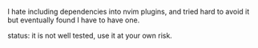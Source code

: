 
I hate including dependencies into nvim plugins, and tried hard to avoid it but
eventually found I have to have one.

status: it is not well tested, use it at your own risk.
